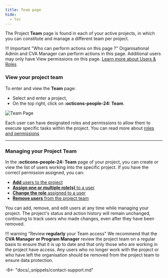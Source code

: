 ```yaml
---
title: Team page
hide:
  - toc
---
```


The Project **Team** page is found in each of your active projects, in which you can constitute and manage a different team per project.

!!! Important "Who can perform actions on this page ?"
    Organisational Admin and CVA Manager can perform actions in this page.
    Additional users may only have View permissions on this page. [Learn more about Users & Roles](../users/users-roles-page.md)

### View your project team

To enter and view the **Team** page:

- Select and enter a project,
- On the top right, click on **:octicons-people-24: Team**.

![Team Page](../assets/img/TeamPage1.png)

Each user can have designated roles and permissions to allow them to execute specific tasks within the project. You can read more about [roles and permissions](../users/description-roles.md)

___

### Managing your Project Team

In the **:octicons-people-24: Team** page of your project, you can create or view the list of users working into the specific project. If you have the correct permission assigned, you can:

- [**Add** users to the project](../team/add-team-members.md)
- [**Assign one or multiple role(s)** to a user](../team/change-team-roles-program.md)
- [**Change the role** assigned to a user](../team/change-team-roles-program.md)
- [**Remove users** from the project team](../team/remove-team-members-program.md)

You can add, remove, and edit users at any time while managing your project. The project's status and action history will remain unchanged, continuing to track users who made changes, even after they have been removed.

!!! warning "Review **regularly** your Team access"
    We recommend that the **CVA Manager or Program Manager** review the project team on a regular basis to ensure that it is up to date and that only those who are working in the project have access. Any users who no longer work with the project or who have left the organisation should be removed from the project team to ensure data protection.

-8<- "docs/_snippets/contact-support.md"
